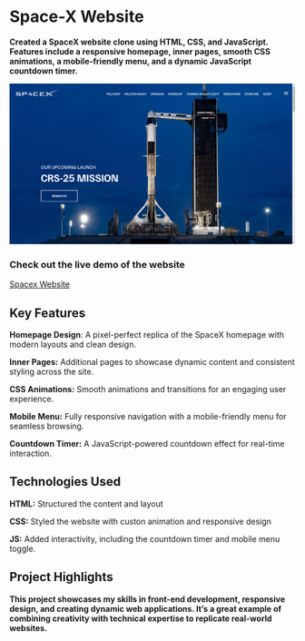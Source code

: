 # Space-X Website
__Created a SpaceX website clone using HTML, CSS, and JavaScript. Features include a responsive homepage, inner pages, smooth CSS animations, a mobile-friendly menu, and a dynamic JavaScript countdown timer.__

![Space-X Website](img/home-screen.png)
### Check out the live demo of the website
[Spacex Website](https://mumar000.github.io/spacex-website/)


## Key Features
**Homepage Design**: A pixel-perfect replica of the SpaceX homepage with modern layouts and clean design.

**Inner Pages:** Additional pages to showcase dynamic content and consistent styling across the site.

**CSS Animations:** Smooth animations and transitions for an engaging user experience.

**Mobile Menu:** Fully responsive navigation with a mobile-friendly menu for seamless browsing.

**Countdown Timer:** A JavaScript-powered countdown effect for real-time interaction.

## Technologies Used
**HTML:** Structured the content and layout

**CSS:** Styled the website with custon animation and responsive design

**JS:** Added interactivity, including the countdown timer and mobile menu toggle.

## Project Highlights
__This project showcases my skills in front-end development, responsive design, and creating dynamic web applications. It’s a great example of combining creativity with technical expertise to replicate real-world websites.__





